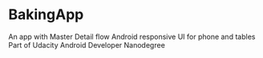 # BakingApp
An app with Master Detail flow Android responsive UI for phone and tables Part of Udacity Android Developer Nanodegree
